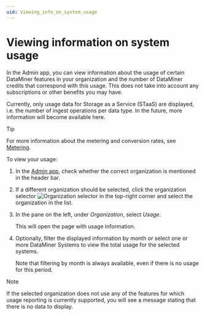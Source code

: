 ```yaml
---
uid: Viewing_info_on_system_usage
---
```


# Viewing information on system usage

In the Admin app, you can view information about the usage of certain DataMiner features in your organization and the number of DataMiner credits that correspond with this usage. This does not take into account any subscriptions or other benefits you may have.

Currently, only usage data for Storage as a Service (STaaS) are displayed, i.e. the number of ingest operations per data type. In the future, more information will become available here.

> [!TIP]
> For more information about the metering and conversion rates, see [Metering](xref:Pricing_Usage_based_service#metering-units).

To view your usage:

1. In the [Admin app](xref:Accessing_the_Admin_app), check whether the correct organization is mentioned in the header bar.

1. If a different organization should be selected, click the organization selector ![Organization selector](~/user-guide/images/Cloud_Admin_Selector_icon.png) in the top-right corner and select the organization in the list.

1. In the pane on the left, under *Organization*, select *Usage*.

   This will open the page with usage information.

1. Optionally, filter the displayed information by month or select one or more DataMiner Systems to view the total usage for the selected systems.

   Note that filtering by month is always available, even if there is no usage for this period.

> [!NOTE]
> If the selected organization does not use any of the features for which usage reporting is currently supported, you will see a message stating that there is no data to display.
